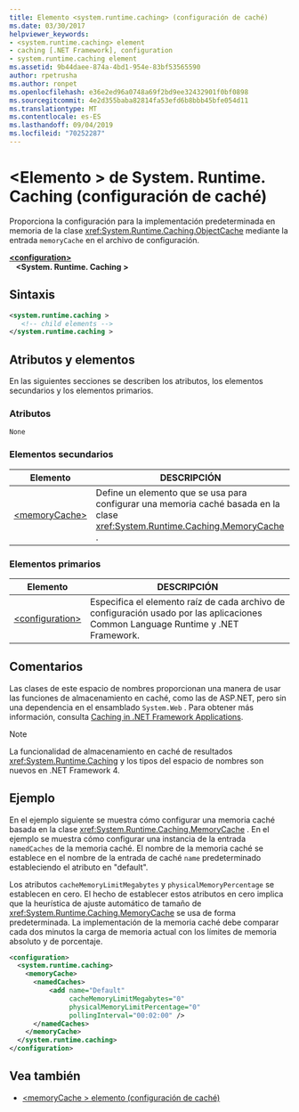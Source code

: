 ```yaml
---
title: Elemento <system.runtime.caching> (configuración de caché)
ms.date: 03/30/2017
helpviewer_keywords:
- <system.runtime.caching> element
- caching [.NET Framework], configuration
- system.runtime.caching element
ms.assetid: 9b44daee-874a-4bd1-954e-83bf53565590
author: rpetrusha
ms.author: ronpet
ms.openlocfilehash: e36e2ed96a0748a69f2bd9ee32432901f0bf0898
ms.sourcegitcommit: 4e2d355baba82814fa53efd6b8bbb45bfe054d11
ms.translationtype: MT
ms.contentlocale: es-ES
ms.lasthandoff: 09/04/2019
ms.locfileid: "70252287"
---
```

# <a name="systemruntimecaching-element-cache-settings"></a>\<Elemento > de System. Runtime. Caching (configuración de caché)

Proporciona la configuración para la implementación predeterminada en memoria de la clase <xref:System.Runtime.Caching.ObjectCache> mediante la entrada `memoryCache` en el archivo de configuración.  
  
[ **\<configuration>** ](../configuration-element.md)\
&nbsp;&nbsp; **\<System. Runtime. Caching >**  
  
## <a name="syntax"></a>Sintaxis  
  
```xml  
<system.runtime.caching >  
   <!-- child elements -->  
</system.runtime.caching >  
```  
  
## <a name="attributes-and-elements"></a>Atributos y elementos

En las siguientes secciones se describen los atributos, los elementos secundarios y los elementos primarios.  
  
### <a name="attributes"></a>Atributos

`None`  

### <a name="child-elements"></a>Elementos secundarios

|Elemento|DESCRIPCIÓN|  
|-------------|-----------------|  
|[\<memoryCache>](memorycache-element-cache-settings.md)|Define un elemento que se usa para configurar una memoria caché basada en la clase <xref:System.Runtime.Caching.MemoryCache> .|  
  
### <a name="parent-elements"></a>Elementos primarios  
  
|Elemento|DESCRIPCIÓN|  
|-------------|-----------------|  
|[\<configuration>](../configuration-element.md)|Especifica el elemento raíz de cada archivo de configuración usado por las aplicaciones Common Language Runtime y .NET Framework.|  
  
## <a name="remarks"></a>Comentarios

Las clases de este espacio de nombres proporcionan una manera de usar las funciones de almacenamiento en caché, como las de ASP.NET, pero sin una dependencia en el ensamblado `System.Web` . Para obtener más información, consulta [Caching in .NET Framework Applications](../../../performance/caching-in-net-framework-applications.md).  
  
> [!NOTE]
> La funcionalidad de almacenamiento en caché de resultados <xref:System.Runtime.Caching> y los tipos del espacio de nombres son nuevos en .NET Framework 4.  
  
## <a name="example"></a>Ejemplo

En el ejemplo siguiente se muestra cómo configurar una memoria caché basada en la clase <xref:System.Runtime.Caching.MemoryCache> . En el ejemplo se muestra cómo configurar una instancia de la entrada `namedCaches` de la memoria caché. El nombre de la memoria caché se establece en el nombre de la entrada de caché `name` predeterminado estableciendo el atributo en "default".  
  
Los atributos `cacheMemoryLimitMegabytes` y `physicalMemoryPercentage` se establecen en cero. El hecho de establecer estos atributos en cero implica que la heurística de ajuste automático de tamaño de <xref:System.Runtime.Caching.MemoryCache> se usa de forma predeterminada. La implementación de la memoria caché debe comparar cada dos minutos la carga de memoria actual con los límites de memoria absoluto y de porcentaje.  
  
```xml  
<configuration>  
  <system.runtime.caching>  
    <memoryCache>  
      <namedCaches>  
          <add name="Default"   
               cacheMemoryLimitMegabytes="0"   
               physicalMemoryLimitPercentage="0"  
               pollingInterval="00:02:00" />  
      </namedCaches>  
    </memoryCache>  
  </system.runtime.caching>  
</configuration>  
```  
  
## <a name="see-also"></a>Vea también

- [\<memoryCache > elemento (configuración de caché)](memorycache-element-cache-settings.md)
